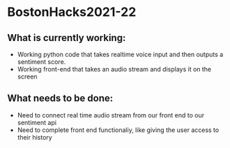 # BostonHacks2021-22

## What is currently working:

- Working python code that takes realtime voice input and then outputs a sentiment score.
- Working front-end that takes an audio stream and displays it on the screen 


## What needs to be done:

- Need to connect real time audio stream from our front end to our sentiment api 
- Need to complete front end functionaliy, like giving the user access to their history 
